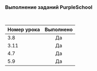 ### Выполнение заданий PurpleSchool

<br>

| Номер урока | Выполнено |
|:---| :---: |
| 3.8 | Да |
| 3.11 | Да |
| 4.7 | Да |
| 5.9 | Да |

